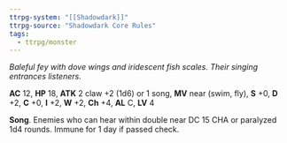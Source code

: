 ```yaml
---
ttrpg-system: "[[Shadowdark]]"
ttrpg-source: "Shadowdark Core Rules"
tags:
  - ttrpg/monster
---
```


_Baleful fey with dove wings and iridescent fish scales. Their singing entrances listeners._

**AC** 12, **HP** 18, **ATK** 2 claw +2 (1d6) or 1 song, **MV** near (swim, fly), **S** +0, **D** +2, **C** +0, **I** +2, **W** +2, **Ch** +4, **AL** C, **LV** 4

**Song**. Enemies who can hear within double near DC 15 CHA or paralyzed 1d4 rounds. Immune for 1 day if passed check.

